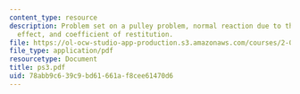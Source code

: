 ```yaml
---
content_type: resource
description: Problem set on a pulley problem, normal reaction due to the Coriolis
  effect, and coefficient of restitution.
file: https://ol-ocw-studio-app-production.s3.amazonaws.com/courses/2-003j-dynamics-and-control-i-fall-2007/78abb9c639c9bd61661af8cee61470d6_ps3.pdf
file_type: application/pdf
resourcetype: Document
title: ps3.pdf
uid: 78abb9c6-39c9-bd61-661a-f8cee61470d6
---
```


